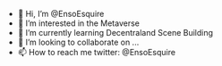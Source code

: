 - 👋 Hi, I’m @EnsoEsquire
- 👀 I’m interested in the Metaverse
- 🌱 I’m currently learning Decentraland Scene Building
- 💞️ I’m looking to collaborate on ...
- 📫 How to reach me twitter: @EnsoEsquire

<!---
EnsoEsquire/EnsoEsquire is a ✨ special ✨ repository because its `README.md` (this file) appears on your GitHub profile.
You can click the Preview link to take a look at your changes.
--->
